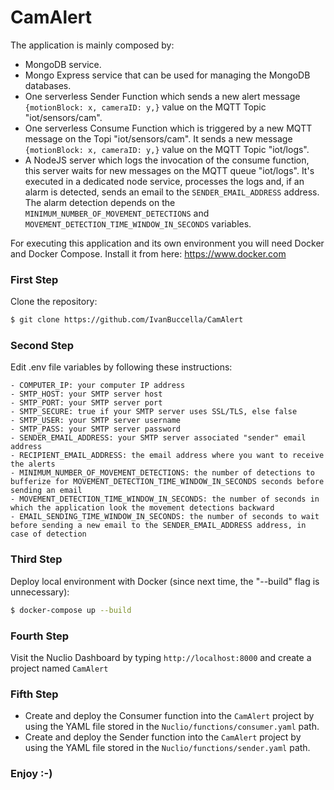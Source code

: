 # CamAlert

The application is mainly composed by:

- MongoDB service.
- Mongo Express service that can be used for managing the MongoDB databases.
- One serverless Sender Function which sends a new alert message `{motionBlock: x, cameraID: y,}` value on the MQTT Topic "iot/sensors/cam".
- One serverless Consume Function which is triggered by a new MQTT message on the Topi "iot/sensors/cam". It sends a new message `{motionBlock: x, cameraID: y,}` value on the MQTT Topic "iot/logs".
- A NodeJS server which logs the invocation of the consume function, this server waits for new messages on the MQTT queue "iot/logs". It's executed in a dedicated node service, processes the logs and, if an alarm is detected, sends an email to the `SENDER_EMAIL_ADDRESS` address. The alarm detection depends on the `MINIMUM_NUMBER_OF_MOVEMENT_DETECTIONS` and `MOVEMENT_DETECTION_TIME_WINDOW_IN_SECONDS` variables.

For executing this application and its own environment you will need Docker and Docker Compose. Install it from here: https://www.docker.com

### First Step

Clone the repository:

```sh
$ git clone https://github.com/IvanBuccella/CamAlert
```

### Second Step

Edit .env file variables by following these instructions:

```
- COMPUTER_IP: your computer IP address
- SMTP_HOST: your SMTP server host
- SMTP_PORT: your SMTP server port
- SMTP_SECURE: true if your SMTP server uses SSL/TLS, else false
- SMTP_USER: your SMTP server username
- SMTP_PASS: your SMTP server password
- SENDER_EMAIL_ADDRESS: your SMTP server associated "sender" email address
- RECIPIENT_EMAIL_ADDRESS: the email address where you want to receive the alerts
- MINIMUM_NUMBER_OF_MOVEMENT_DETECTIONS: the number of detections to bufferize for MOVEMENT_DETECTION_TIME_WINDOW_IN_SECONDS seconds before sending an email
- MOVEMENT_DETECTION_TIME_WINDOW_IN_SECONDS: the number of seconds in which the application look the movement detections backward
- EMAIL_SENDING_TIME_WINDOW_IN_SECONDS: the number of seconds to wait before sending a new email to the SENDER_EMAIL_ADDRESS address, in case of detection
```

### Third Step

Deploy local environment with Docker (since next time, the "--build" flag is unnecessary):

```sh
$ docker-compose up --build
```

### Fourth Step

Visit the Nuclio Dashboard by typing `http://localhost:8000` and create a project named `CamAlert`

### Fifth Step

- Create and deploy the Consumer function into the `CamAlert` project by using the YAML file stored in the `Nuclio/functions/consumer.yaml` path.
- Create and deploy the Sender function into the `CamAlert` project by using the YAML file stored in the `Nuclio/functions/sender.yaml` path.

### Enjoy :-)
